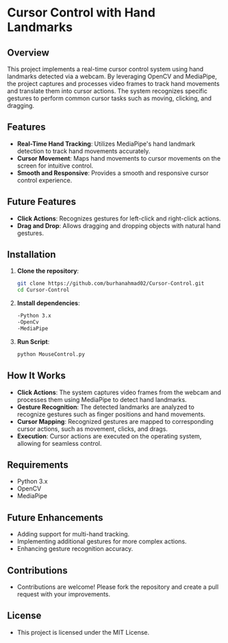 # Cursor Control with Hand Landmarks

## Overview

This project implements a real-time cursor control system using hand landmarks detected via a webcam. By leveraging OpenCV and MediaPipe, the project captures and processes video frames to track hand movements and translate them into cursor actions. The system recognizes specific gestures to perform common cursor tasks such as moving, clicking, and dragging.

## Features

- **Real-Time Hand Tracking**: Utilizes MediaPipe's hand landmark detection to track hand movements accurately.
- **Cursor Movement**: Maps hand movements to cursor movements on the screen for intuitive control.
- **Smooth and Responsive**: Provides a smooth and responsive cursor control experience.

## Future Features

- **Click Actions**: Recognizes gestures for left-click and right-click actions.
- **Drag and Drop**: Allows dragging and dropping objects with natural hand gestures.

## Installation

1. **Clone the repository**:
   ```bash
   git clone https://github.com/burhanahmad02/Cursor-Control.git
   cd Cursor-Control
2. **Install dependencies**:
   ```bash
   -Python 3.x
   -OpenCv
   -MediaPipe
3. **Run Script**:
   ```bash
   python MouseControl.py
## How It Works

- **Click Actions**: The system captures video frames from the webcam and processes them using MediaPipe to detect hand landmarks.
- **Gesture Recognition**: The detected landmarks are analyzed to recognize gestures such as finger positions and hand movements.
- **Cursor Mapping**: Recognized gestures are mapped to corresponding cursor actions, such as movement, clicks, and drags.
- **Execution**: Cursor actions are executed on the operating system, allowing for seamless control.
## Requirements
- Python 3.x
- OpenCV
- MediaPipe
## Future Enhancements
- Adding support for multi-hand tracking.
- Implementing additional gestures for more complex actions.
- Enhancing gesture recognition accuracy.
## Contributions
- Contributions are welcome! Please fork the repository and create a pull request with your improvements.
## License
- This project is licensed under the MIT License.
